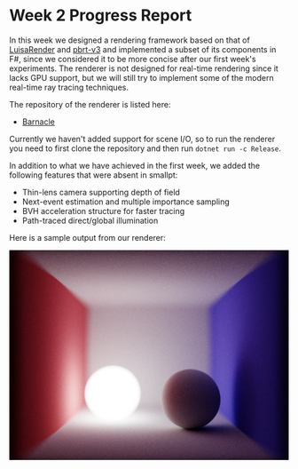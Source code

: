 # Week 2 Progress Report

In this week we designed a rendering framework based on that of [LuisaRender](https://github.com/LuisaGroup/LuisaRender) and [pbrt-v3](https://github.com/mmp/pbrt-v3) and implemented a subset of its components in F#, since we considered it to be more concise after our first week's experiments. The renderer is not designed for real-time rendering since it lacks GPU support, but we will still try to implement some of the modern real-time ray tracing techniques.

The repository of the renderer is listed here:

-   [Barnacle](https://github.com/LeonKang130/Barnacle)

Currently we haven't added support for scene I/O, so to run the renderer you need to first clone the repository and then run `dotnet run -c Release`.

In addition to what we have achieved in the first week, we added the following features that were absent in smallpt:

-   Thin-lens camera supporting depth of field
-   Next-event estimation and multiple importance sampling
-   BVH acceleration structure for faster tracing
-   Path-traced direct/global illumination

Here is a sample output from our renderer:

![Sample Depth-of-Field](https://github.com/LeonKang130/DotNetPathTracer/blob/main/Week%202/sample.png)
